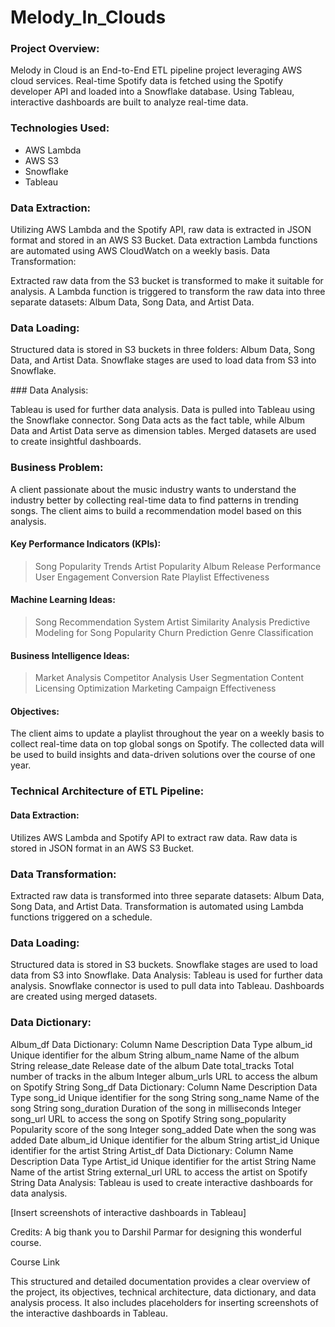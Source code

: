 # Melody_In_Clouds

### Project Overview:
Melody in Cloud is an End-to-End ETL pipeline project leveraging AWS cloud services. Real-time Spotify data is fetched using the Spotify developer API and loaded into a Snowflake database. Using Tableau, interactive dashboards are built to analyze real-time data.

### Technologies Used:

- AWS Lambda
- AWS S3
- Snowflake
- Tableau

### Data Extraction:

Utilizing AWS Lambda and the Spotify API, raw data is extracted in JSON format and stored in an AWS S3 Bucket.
Data extraction Lambda functions are automated using AWS CloudWatch on a weekly basis.
Data Transformation:

Extracted raw data from the S3 bucket is transformed to make it suitable for analysis.
A Lambda function is triggered to transform the raw data into three separate datasets: Album Data, Song Data, and Artist Data.

### Data Loading:

Structured data is stored in S3 buckets in three folders: Album Data, Song Data, and Artist Data.
Snowflake stages are used to load data from S3 into Snowflake.

### Data Analysis:

Tableau is used for further data analysis.
Data is pulled into Tableau using the Snowflake connector.
Song Data acts as the fact table, while Album Data and Artist Data serve as dimension tables.
Merged datasets are used to create insightful dashboards.


### Business Problem:
A client passionate about the music industry wants to understand the industry better by collecting real-time data to find patterns in trending songs. The client aims to build a recommendation model based on this analysis.

#### Key Performance Indicators (KPIs):
> Song Popularity Trends
> Artist Popularity
> Album Release Performance
> User Engagement
> Conversion Rate
> Playlist Effectiveness

#### Machine Learning Ideas:
> Song Recommendation System
> Artist Similarity Analysis
> Predictive Modeling for Song Popularity
> Churn Prediction
> Genre Classification

#### Business Intelligence Ideas:
> Market Analysis
> Competitor Analysis
> User Segmentation
> Content Licensing Optimization
> Marketing Campaign Effectiveness

#### Objectives:
The client aims to update a playlist throughout the year on a weekly basis to collect real-time data on top global songs on Spotify. The collected data will be used to build insights and data-driven solutions over the course of one year.

### Technical Architecture of ETL Pipeline:


#### Data Extraction:
Utilizes AWS Lambda and Spotify API to extract raw data.
Raw data is stored in JSON format in an AWS S3 Bucket.

### Data Transformation:
Extracted raw data is transformed into three separate datasets: Album Data, Song Data, and Artist Data.
Transformation is automated using Lambda functions triggered on a schedule.


### Data Loading:
Structured data is stored in S3 buckets.
Snowflake stages are used to load data from S3 into Snowflake.
Data Analysis:
Tableau is used for further data analysis.
Snowflake connector is used to pull data into Tableau.
Dashboards are created using merged datasets.


### Data Dictionary:
Album_df Data Dictionary:
Column Name	Description	Data Type
album_id	Unique identifier for the album	String
album_name	Name of the album	String
release_date	Release date of the album	Date
total_tracks	Total number of tracks in the album	Integer
album_urls	URL to access the album on Spotify	String
Song_df Data Dictionary:
Column Name	Description	Data Type
song_id	Unique identifier for the song	String
song_name	Name of the song	String
song_duration	Duration of the song in milliseconds	Integer
song_url	URL to access the song on Spotify	String
song_popularity	Popularity score of the song	Integer
song_added	Date when the song was added	Date
album_id	Unique identifier for the album	String
artist_id	Unique identifier for the artist	String
Artist_df Data Dictionary:
Column Name	Description	Data Type
Artist_id	Unique identifier for the artist	String
Name	Name of the artist	String
external_url	URL to access the artist on Spotify	String
Data Analysis:
Tableau is used to create interactive dashboards for data analysis.

[Insert screenshots of interactive dashboards in Tableau]

Credits:
A big thank you to Darshil Parmar for designing this wonderful course.

Course Link

This structured and detailed documentation provides a clear overview of the project, its objectives, technical architecture, data dictionary, and data analysis process. It also includes placeholders for inserting screenshots of the interactive dashboards in Tableau.






